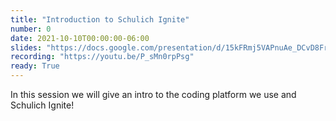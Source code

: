 ```yaml
---
title: "Introduction to Schulich Ignite"
number: 0
date: 2021-10-10T00:00:00-06:00
slides: "https://docs.google.com/presentation/d/15kFRmj5VAPnuAe_DCvD8Fr8KkOPiY6iaicDpg_LNlD0/edit?usp=sharing"
recording: "https://youtu.be/P_sMn0rpPsg"
ready: True
---
```


In this session we will give an intro to the coding platform we use and Schulich Ignite!